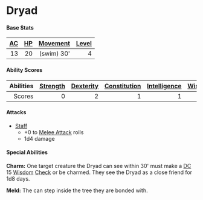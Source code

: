 # Dryad

#### Base Stats

| [AC](../../../Player%20Characters/Derived%20Statistics/Armor%20Class.md) | [HP](../../../Player%20Characters/Derived%20Statistics/Health%20Points.md) | [Movement](../../../Game%20Procedures/Movement.md) | [Level](../../../Player%20Characters/Derived%20Statistics/Level.md) |
| -----------------------------------------------------------------------: | -------------------------------------------------------------------------: | -------------------------------------------------: | ------------------------------------------------------------------: |
|                                                                       13 |                                                                         20 |                                         (swim) 30' |                                                                   4 |
#### Ability Scores

| Abilities | [Strength](../../../Player%20Characters/Chosen%20Statistics/Strength.md) | [Dexterity](../../../Player%20Characters/Chosen%20Statistics/Dexterity.md) | [Constitution](../../../Player%20Characters/Chosen%20Statistics/Constitution.md) | [Intelligence](../../../Player%20Characters/Chosen%20Statistics/Intelligence.md) | [Wisdom](../../../Player%20Characters/Chosen%20Statistics/Wisdom.md)<br> | [Charisma](../../../Player%20Characters/Chosen%20Statistics/Charisma.md)<br> |
| --------: | -----------------------------------------------------------------------: | -------------------------------------------------------------------------: | -------------------------------------------------------------------------------: | -------------------------------------------------------------------------------: | -----------------------------------------------------------------------: | ---------------------------------------------------------------------------: |
|    Scores |                                                                        0 |                                                                          2 |                                                                                1 |                                                                                1 |                                                                        3 |                                                                            4 |
#### Attacks
- [Staff](../../../Items/Individual%20Item%20Cards/Weapons/Melee%20Weapons/Small%20Simple%20Weapon.md)
	- +0 to [Melee Attack](../../../Game%20Procedures/Melee%20Attack.md) rolls
	- 1d4 damage
#### Special Abilities
**Charm:** One target creature the Dryad can see within 30' must make a [DC](../../../Game%20Procedures/DC.md) 15 [Wisdom](../../../Player%20Characters/Chosen%20Statistics/Wisdom.md) [Check](../../../Game%20Procedures/Check.md) or be charmed. They see the Dryad as a close friend for 1d8 days.

**Meld:** The can step inside the tree they are bonded with.